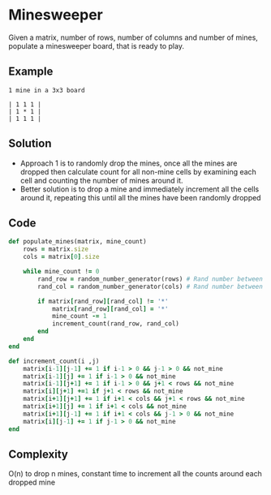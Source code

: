# Minesweeper
Given a matrix, number of rows, number of columns and number of mines, populate a minesweeper board, that is ready to play.

## Example
```
1 mine in a 3x3 board

| 1 1 1 |
| 1 * 1 |
| 1 1 1 |

```

## Solution
- Approach 1 is to randomly drop the mines, once all the mines are dropped then calculate count for
  all non-mine cells by examining each cell and counting the number of mines around it.
- Better solution is to drop a mine and immediately increment all the cells around it, repeating
  this until all the mines have been randomly dropped

## Code
```ruby
def populate_mines(matrix, mine_count)
    rows = matrix.size
    cols = matrix[0].size

    while mine_count != 0
        rand_row = random_number_generator(rows) # Rand number between 0..row
        rand_col = random_number_generator(cols) # Rand number between 0..col

        if matrix[rand_row][rand_col] != '*'
            matrix[rand_row][rand_col] = '*'
            mine_count -= 1
            increment_count(rand_row, rand_col)
        end
    end
end

def increment_count(i ,j)
    matrix[i-1][j-1] += 1 if i-1 > 0 && j-1 > 0 && not_mine
    matrix[i-1][j] += 1 if i-1 > 0 && not_mine
    matrix[i-1][j+1] += 1 if i-1 > 0 && j+1 < rows && not_mine
    matrix[i][j+1] +=1 if j+1 < rows && not_mine
    matrix[i+1][j+1] += 1 if i+1 < cols && j+1 < rows && not_mine
    matrix[i+1][j] += 1 if i+1 < cols && not_mine
    matrix[i+1][j-1] += 1 if i+1 < cols && j-1 > 0 && not_mine
    matrix[i][j-1] += 1 if j-1 > 0 && not_mine
end
```

## Complexity
O(n) to drop n mines, constant time to increment all the counts around each dropped mine
